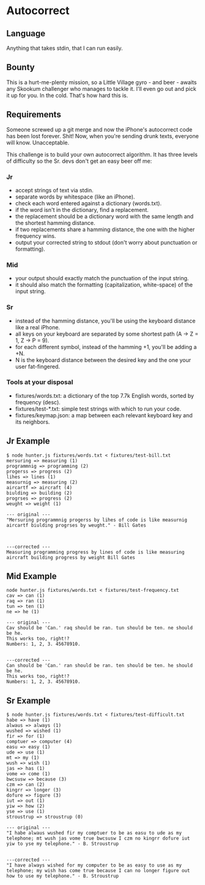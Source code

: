 # Autocorrect

## Language

Anything that takes stdin, that I can run easily.

## Bounty

This is a hurt-me-plenty mission, so a Little Village gyro - and beer - awaits any Skookum challenger who manages to tackle it.
I'll even go out and pick it up for you. In the cold. That's how hard this is.

## Requirements

Someone screwed up a git merge and now the iPhone's autocorrect code has been lost forever.
Shit! Now, when you're sending drunk texts, everyone will know. Unacceptable.

This challenge is to build your own autocorrect algorithm.
It has three levels of difficulty so the Sr. devs don't get an easy beer off me:

### Jr

- accept strings of text via stdin.
- separate words by whitespace (like an iPhone).
- check each word entered against a dictionary (words.txt).
- if the word isn't in the dictionary, find a replacement.
- the replacement should be a dictionary word with the same length and the shortest hamming distance.
- if two replacements share a hamming distance, the one with the higher frequency wins.
- output your corrected string to stdout (don't worry about punctuation or formatting).

### Mid

- your output should exactly match the punctuation of the input string.
- it should also match the formatting (capitalization, white-space) of the input string.

### Sr

- instead of the hamming distance, you'll be using the keyboard distance like a real iPhone.
- all keys on your keyboard are separated by some shortest path (A -> Z = 1, Z -> P = 9).
- for each different symbol, instead of the hamming +1, you'll be adding a +N.
- N is the keyboard distance between the desired key and the one your user fat-fingered.

### Tools at your disposal

- fixtures/words.txt: a dictionary of the top 7.7k English words, sorted by frequency (desc).
- fixtures/test-*.txt: simple test strings with which to run your code.
- fixtures/keymap.json: a map between each relevant keyboard key and its neighbors.

## Jr Example

```
$ node hunter.js fixtures/words.txt < fixtures/test-bill.txt
mersuring => measuring (1)
programmnig => programming (2)
progerss => progress (2)
lihes => lines (1)
measurnig => measuring (2)
aircartf => aircraft (4)
biulding => building (2)
progrses => progress (2)
weught => weight (1)

--- original ---
"Mersuring programmnig progerss by lihes of code is like measurnig aircartf biulding progrses by weught." - Bill Gates



---corrected ---
Measuring programming progress by lines of code is like measuring aircraft building progress by weight Bill Gates

```

## Mid Example

```
node hunter.js fixtures/words.txt < fixtures/test-frequency.txt
cav => can (1)
raq => ran (1)
tun => ten (1)
ne => he (1)

--- original ---
Cav should be 'Can.' raq should be ran. tun should be ten. ne should be he.
This works too, right!?
Numbers: 1, 2, 3. 45678910.


---corrected ---
Can should be 'Can.' ran should be ran. ten should be ten. he should be he.
This works too, right!?
Numbers: 1, 2, 3. 45678910.

```

## Sr Example

```
$ node hunter.js fixtures/words.txt < fixtures/test-difficult.txt
habe => have (1)
alwaus => always (1)
wushed => wished (1)
fir => for (1)
comptuer => computer (4)
easu => easy (1)
ude => use (1)
mt => my (1)
wush => wish (1)
jas => has (1)
vome => come (1)
bwcsusw => because (3)
czm => can (2)
kingrr => longer (3)
dofure => figure (3)
iut => out (1)
yiw => how (2)
yse => use (1)
stroustrup => stroustrup (0)

--- original ---
"I habe alwaus wushed fir my comptuer to be as easu to ude as my telephone; mt wush jas vome true bwcsusw I czm no kingrr dofure iut yiw to yse my telephone." - B. Stroustrup


---corrected ---
"I have always wished for my computer to be as easy to use as my telephone; my wish has come true because I can no longer figure out how to use my telephone." - B. Stroustrup
```